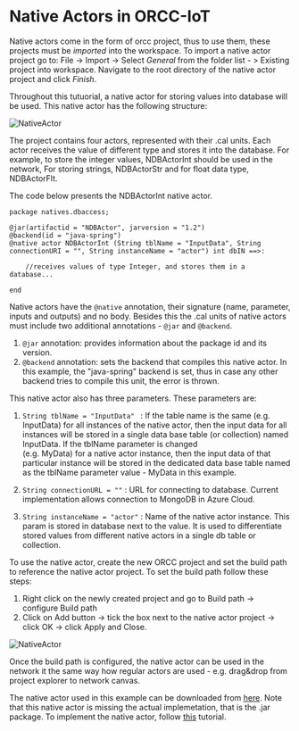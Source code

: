 # Native Actors in ORCC-IoT

Native actors come in the form of orcc project, thus to use them, these projects must be *imported* into the workspace. 
To import a native actor project go to: File -> Import -> Select *General* from the folder list - > Existing project 
into workspace. Navigate to the root directory of the native actor project and click *Finish*. 

Throughout this tutuorial, a native actor for storing values into database will be used.  This native actor has the following structure: 

![NativeActor][NatAct1]

The project contains four actors, represented with their .cal units. Each actor receives the value of different type and stores it into the database. For example, 
to store the integer values, NDBActorInt should be used in the network, For storing strings, NDBActorStr and for float data type, NDBActorFlt. 

The code below presents the NDBActorInt native actor.  

```
package natives.dbaccess;

@jar(artifactid = "NDBActor", jarversion = "1.2")
@backend(id = "java-spring") 
@native actor NDBActorInt (String tblName = "InputData", String connectionURI = "", String instanceName = "actor") int dbIN ==>:

	//receives values of type Integer, and stores them in a database...

end
```

Native actors have the ``@native`` annotation, their signature (name, parameter, inputs and outputs) and no body. Besides this
the .cal units of native actors must include two additional annotations - ``@jar`` and ``@backend``. 
1. ``@jar`` annotation: provides information about the package id and its version.
2. ``@backend`` annotation: sets the backend that compiles this native actor. In this example, the "java-spring" backend is set, thus in case any other backend
tries to compile this unit, the error is thrown. 

This native actor also has three parameters. These parameters are: 

 
1. ``String tblName = "InputData" `` : If the table name is the same (e.g. InputData) for all instances of the native actor, then 
 the input data for all instances will be stored in a single data base table (or collection) named InputData. If the tblName parameter is changed   
 (e.g. MyData) for a native actor instance, then the input data of that particular instance will be stored in the dedicated data base 
 table named as the tblName parameter value - MyData in this example.
 
2. ``String connectionURL = ""`` : URL for connecting to database. Current implementation allows connection to MongoDB in Azure Cloud. 
 
3. ``String instanceName = "actor"`` : Name of the native actor instance. This param is stored in database next to the value. It is used to differentiate
 stored values from different native actors in a single db table or collection. 

To use the native actor, create the new ORCC project and set the build path to reference the native actor project. To set the build path follow these steps:
1. Right click on the newly created project and go to Build path -> configure Build path 
2. Click on Add button -> tick the box next to the native actor project -> click OK -> click Apply and Close. 

![NativeActor][NatAct2]

Once the build path is configured, the native actor can be used in the network it the same way how regular actors are used - e.g. drag&drop from project explorer
to network canvas. 

The native actor used in this example can be downloaded from [here](resources/NativeActorDBAccess.zip).
Note that this native actor is missing the actual implemetation, that is the .jar package. 
To implement the native actor, follow [this](/public_site/md/NativeActorImpl.md) tutorial. 


[NatAct1]: /public_site/md/imgs/nativeactors/prjStruct.jpg
[NatAct2]: /public_site/md/imgs/nativeactors/buildPath.jpg

